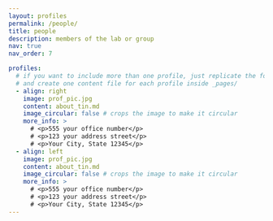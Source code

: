 ```yaml
---
layout: profiles
permalink: /people/
title: people
description: members of the lab or group
nav: true
nav_order: 7

profiles:
  # if you want to include more than one profile, just replicate the following block
  # and create one content file for each profile inside _pages/
  - align: right
    image: prof_pic.jpg
    content: about_tin.md
    image_circular: false # crops the image to make it circular
    more_info: >
      # <p>555 your office number</p>
      # <p>123 your address street</p>
      # <p>Your City, State 12345</p>
  - align: left
    image: prof_pic.jpg
    content: about_tin.md
    image_circular: false # crops the image to make it circular
    more_info: >
      # <p>555 your office number</p>
      # <p>123 your address street</p>
      # <p>Your City, State 12345</p>
---
```

